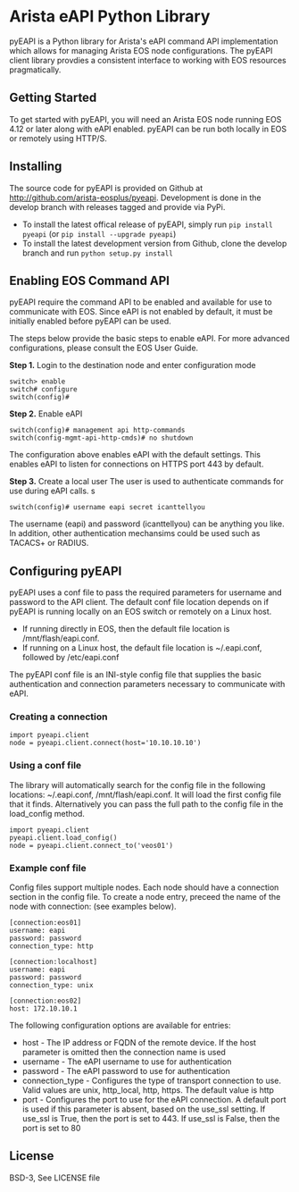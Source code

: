 # Arista eAPI Python Library

pyEAPI is a Python library for Arista's eAPI command API implementation which allows for managing Arista EOS node configurations.  The pyEAPI client library provdies a consistent interface to working with EOS resources pragmatically.

## Getting Started

To get started with pyEAPI, you will need an Arista EOS node running EOS 4.12 or later along with eAPI enabled.  pyEAPI can be run both locally in EOS or remotely using HTTP/S.

## Installing

The source code for pyEAPI is provided on Github at http://github.com/arista-eosplus/pyeapi.   Development is done in the develop branch with releases tagged and provide via PyPi.

* To install the latest offical release of pyEAPI, simply run ``pip install pyeapi`` (or ``pip install --upgrade pyeapi``)
* To install the latest development version from Github, clone the develop branch and run ``python setup.py install``

## Enabling EOS Command API

pyEAPI require the command API to be enabled and available for use to communicate with EOS.  Since eAPI is not enabled by default, it must be initially enabled before pyEAPI can be used.


The steps below provide the basic steps to enable eAPI.  For more advanced configurations, please consult the EOS User Guide.

__Step 1.__ Login to the destination node and enter configuration mode

```
switch> enable
switch# configure
switch(config)#
```

__Step 2.__ Enable eAPI

```
switch(config)# management api http-commands
switch(config-mgmt-api-http-cmds)# no shutdown
```
The configuration above enables eAPI with the default settings.  This enables eAPI to listen for connections on HTTPS port 443 by default.

__Step 3.__ Create a local user
The user is used to authenticate commands for use during eAPI calls.  s

```
switch(config)# username eapi secret icanttellyou
```

The username (eapi) and password (icanttellyou) can be anything you like.  In addition, other authentication mechansims could be used such as TACACS+ or RADIUS.

## Configuring pyEAPI

pyEAPI uses a conf file to pass the required parameters for username and password to the API client.  The default conf file location depends on if pyEAPI is running locally on an EOS switch or remotely on a Linux host.

* If running directly in EOS, then the default file location is /mnt/flash/eapi.conf.
* If running on a Linux host, the default file location is ~/.eapi.conf,
  followed by /etc/eapi.conf

The pyEAPI conf file is an INI-style config file that supplies the basic authentication and connection parameters necessary to communicate with eAPI.

### Creating a connection

```
import pyeapi.client
node = pyeapi.client.connect(host='10.10.10.10')
```

### Using a conf file
The library will automatically search for the config file in the following
locations: ~/.eapi.conf, /mnt/flash/eapi.conf.  It will load the first 
config file that it finds.   Alternatively you can pass the full path to the 
config file in the load_config method.

```
import pyeapi.client
pyeapi.client.load_config()
node = pyeapi.client.connect_to('veos01')
```

### Example conf file
Config files support multiple nodes.  Each node should have a connection
section in the config file.  To create a node entry, preceed the name of the 
node with connection: (see examples below).  

```
[connection:eos01]
username: eapi
password: password
connection_type: http

[connection:localhost]
username: eapi
password: password
connection_type: unix

[connection:eos02]
host: 172.10.10.1
```

The following configuration options are available for entries:

* host - The IP address or FQDN of the remote device.  If the host parameter
    is omitted then the connection name is used
* username - The eAPI username to use for authentication
* password - The eAPI password to use for authentication
* connection_type - Configures the type of transport connection to use.  Valid
    values are unix, http_local, http, https.  The default value is http
* port - Configures the port to use for the eAPI connection.  A default port
    is used if this parameter is absent, based on the use_ssl setting.  If
    use_ssl is True, then the port is set to 443.  If use_ssl is False, then
    the port is set to 80


## License
BSD-3, See LICENSE file
